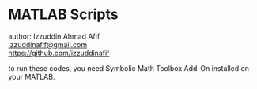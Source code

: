 # MATLAB Scripts

author: Izzuddin Ahmad Afif  
izzuddinafif@gmail.com  
https://github.com/izzuddinafif  

to run these codes, you need Symbolic Math Toolbox Add-On installed on your MATLAB.